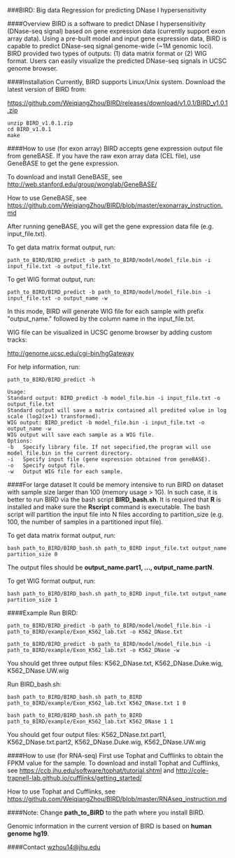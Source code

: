 ###BIRD: Big data Regression for predicting DNase I hypersensitivity

####Overview
BIRD is a software to predict DNase I hypersensitivity (DNase-seq signal) based on gene expression data (currently support exon array data). Using a pre-built model and input gene expression data, BIRD is capable to predict DNase-seq signal genome-wide (~1M genomic loci). BIRD provided two types of outputs: (1) data matrix format or (2) WIG format. Users can easily visualize the predicted DNase-seq signals in UCSC genome browser. 

####Installation
Currently, BIRD supports Linux/Unix system. Download the latest version of BIRD from: 

https://github.com/WeiqiangZhou/BIRD/releases/download/v1.0.1/BIRD_v1.0.1.zip
```
unzip BIRD_v1.0.1.zip
cd BIRD_v1.0.1
make
```
####How to use (for exon array)
BIRD accepts gene expression output file from geneBASE.
If you have the raw exon array data (CEL file), use GeneBASE to get the gene expression. 

To download and install GeneBASE, see http://web.stanford.edu/group/wonglab/GeneBASE/

How to use GeneBASE, see https://github.com/WeiqiangZhou/BIRD/blob/master/exonarray_instruction.md

After running geneBASE, you will get the gene expression data file (e.g. input_file.txt).

To get data matrix format output, run:
```
path_to_BIRD/BIRD_predict -b path_to_BIRD/model/model_file.bin -i input_file.txt -o output_file.txt
```
To get WIG format output, run:
```
path_to_BIRD/BIRD_predict -b path_to_BIRD/model/model_file.bin -i input_file.txt -o output_name -w
```
In this mode, BIRD will generate WIG file for each sample with prefix "output_name." followed by the column name in the input_file.txt.

WIG file can be visualized in UCSC genome browser by adding custom tracks:

http://genome.ucsc.edu/cgi-bin/hgGateway

For help information, run:
```
path_to_BIRD/BIRD_predict -h
```
```
Usage:                                                                                                      
Standard output: BIRD_predict -b model_file.bin -i input_file.txt -o output_file.txt                        
Standard output will save a matrix contained all predited value in log scale (log2(x+1) transformed).       
WIG output: BIRD_predict -b model_file.bin -i input_file.txt -o output_name -w                              
WIG output will save each sample as a WIG file.                                                             
Options:                                                                                                    
-b   Specify library file. If not sepecified,the program will use model_file.bin in the current directory.  
-i   Specify input file (gene expression obtained from geneBASE).                                           
-o   Specify output file.                                                                                   
-w   Output WIG file for each sample.                                                                       
```
####For large dataset
It could be memory intensive to run BIRD on dataset with sample size larger than 100 (memory usage > 1G). In such case, it is better to run BIRD via the bash script **BIRD_bash.sh**. It is required that **R** is installed and make sure the **Rscript** command is executable. The bash script will partition the input file into N files according to partition_size (e.g. 100, the number of samples in a partitioned input file). 

To get data matrix format output, run:
```
bash path_to_BIRD/BIRD_bash.sh path_to_BIRD input_file.txt output_name partition_size 0
```
The output files should be **output_name.part1, ..., output_name.partN**.

To get WIG format output, run:
```
bash path_to_BIRD/BIRD_bash.sh path_to_BIRD input_file.txt output_name partition_size 1
```
####Example
Run BIRD:
```
path_to_BIRD/BIRD_predict -b path_to_BIRD/model/model_file.bin -i path_to_BIRD/example/Exon_K562_lab.txt -o K562_DNase.txt
```
```
path_to_BIRD/BIRD_predict -b path_to_BIRD/model/model_file.bin -i path_to_BIRD/example/Exon_K562_lab.txt -o K562_DNase -w
```
You should get three output files: K562_DNase.txt, K562_DNase.Duke.wig, K562_DNase.UW.wig

Run BIRD_bash.sh:
```
bash path_to_BIRD/BIRD_bash.sh path_to_BIRD path_to_BIRD/example/Exon_K562_lab.txt K562_DNase.txt 1 0
```
```
bash path_to_BIRD/BIRD_bash.sh path_to_BIRD path_to_BIRD/example/Exon_K562_lab.txt K562_DNase 1 1
```
You should get four output files: K562_DNase.txt.part1, K562_DNase.txt.part2, K562_DNase.Duke.wig, K562_DNase.UW.wig

####How to use (for RNA-seq)
First use Tophat and Cufflinks to obtain the FPKM value for the sample.
To download and install Tophat and Cufflinks, see https://ccb.jhu.edu/software/tophat/tutorial.shtml and http://cole-trapnell-lab.github.io/cufflinks/getting_started/

How to use Tophat and Cufflinks, see https://github.com/WeiqiangZhou/BIRD/blob/master/RNAseq_instruction.md

####Note:
Change **path_to_BIRD** to the path where you install BIRD.

Genomic information in the current version of BIRD is based on **human genome hg19**.

####Contact
wzhou14@jhu.edu

